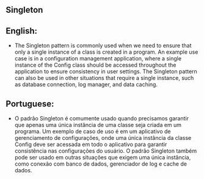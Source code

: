 ## Singleton 
## English:
- The Singleton pattern is commonly used when we need to ensure that only a single instance of a class is created in a program. An example use case is in a configuration management application, where a single instance of the Config class should be accessed throughout the application to ensure consistency in user settings. The Singleton pattern can also be used in other situations that require a single instance, such as database connection, log manager, and data caching.

## Portuguese:
- O padrão Singleton é comumente usado quando precisamos garantir que apenas uma única instância de uma classe seja criada em um programa. Um exemplo de caso de uso é em um aplicativo de gerenciamento de configurações, onde uma única instância da classe Config deve ser acessada em todo o aplicativo para garantir consistência nas configurações do usuário. O padrão Singleton também pode ser usado em outras situações que exigem uma única instância, como conexão com banco de dados, gerenciador de log e cache de dados.
